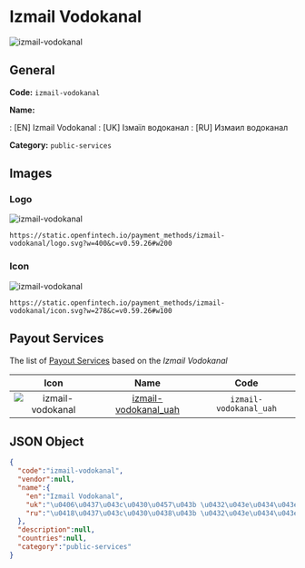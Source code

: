 
# Izmail Vodokanal 
![izmail-vodokanal](https://static.openfintech.io/payment_methods/izmail-vodokanal/logo.svg?w=400&c=v0.59.26#w200)  

## General 
**Code:** `izmail-vodokanal` 
 
**Name:** 
 
:	[EN] Izmail Vodokanal 
:	[UK] Ізмаїл водоканал 
:	[RU] Измаил водоканал 
 
**Category:** `public-services` 
 

## Images 

### Logo 
![izmail-vodokanal](https://static.openfintech.io/payment_methods/izmail-vodokanal/logo.svg?w=400&c=v0.59.26#w200)  

```
https://static.openfintech.io/payment_methods/izmail-vodokanal/logo.svg?w=400&c=v0.59.26#w200
```  

### Icon 
![izmail-vodokanal](https://static.openfintech.io/payment_methods/izmail-vodokanal/icon.svg?w=278&c=v0.59.26#w100)  

```
https://static.openfintech.io/payment_methods/izmail-vodokanal/icon.svg?w=278&c=v0.59.26#w100
```  

## Payout Services 
 
The list of [Payout Services](/payout-services/) based on the _Izmail Vodokanal_ 

|Icon|Name|Code| 
|:---:|:---:|:---:| 
|![izmail-vodokanal](https://static.openfintech.io/payout_methods/izmail-vodokanal/icon.png?w=278&c=v0.59.26#w40) |[izmail-vodokanal_uah](/payout-services/izmail-vodokanal_uah/)|`izmail-vodokanal_uah`| 
 

## JSON Object 

```json
{
  "code":"izmail-vodokanal",
  "vendor":null,
  "name":{
    "en":"Izmail Vodokanal",
    "uk":"\u0406\u0437\u043c\u0430\u0457\u043b \u0432\u043e\u0434\u043e\u043a\u0430\u043d\u0430\u043b",
    "ru":"\u0418\u0437\u043c\u0430\u0438\u043b \u0432\u043e\u0434\u043e\u043a\u0430\u043d\u0430\u043b"
  },
  "description":null,
  "countries":null,
  "category":"public-services"
}
```  
